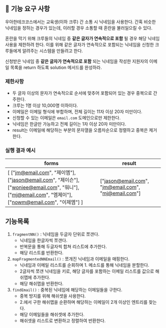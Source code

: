 ## 🚀 기능 요구 사항

우아한테크코스에서는 교육생(이하 크루) 간 소통 시 닉네임을 사용한다. 간혹 비슷한 닉네임을 정하는 경우가 있는데, 이러할 경우 소통할 때 혼란을 불러일으킬 수 있다.

혼란을 막기 위해 크루들의 닉네임 중 **같은 글자가 연속적으로 포함** 될 경우 해당 닉네임 사용을 제한하려 한다. 이를 위해 같은 글자가 연속적으로 포함되는 닉네임을 신청한 크루들에게 알려주는 시스템을 만들려고 한다.


신청받은 닉네임 중 **같은 글자가 연속적으로 포함** 되는 닉네임을 작성한 지원자의 이메일 목록을 return 하도록 solution 메서드를 완성하라.

### 제한사항

- 두 글자 이상의 문자가 연속적으로 순서에 맞추어 포함되어 있는 경우 중복으로 간주한다.
- 크루는 1명 이상 10,000명 이하이다.
- 이메일은 이메일 형식에 부합하며, 전체 길이는 11자 이상 20자 미만이다.
- 신청할 수 있는 이메일은 `email.com` 도메인으로만 제한한다.
- 닉네임은 한글만 가능하고 전체 길이는 1자 이상 20자 미만이다.
- result는 이메일에 해당하는 부분의 문자열을 오름차순으로 정렬하고 중복은 제거한다.

### 실행 결과 예시

| forms | result |
| --- | --- |
| [ ["jm@email.com", "제이엠"], ["jason@email.com", "제이슨"], ["woniee@email.com", "워니"], ["mj@email.com", "엠제이"], ["nowm@email.com", "이제엠"] ] | ["jason@email.com", "jm@email.com", "mj@email.com"] |

## 기능목록

1. <code>fragmentNN()</code> : 닉네임을 두글자 단위로 쪼갠다.
    - 닉네임을 한글자씩 쪼갠다.
    - 반복문을 통해 두글자씩 합쳐 리스트에 추가한다.
    - 해당 리스트를 반환한다.
2. <code>mapFragmentedNNEmail()</code> : 쪼개진 닉네임과 이메일을 매핑한다.
    - 닉네임과 이메일 리스트를 순회하며 1. 메소드를 통해 닉네임을 분할한다.
    - 2글자씩 쪼갠 닉네임을 키로, 해당 글자를 포함하는 이메일 리스트를 값으로 해쉬맵에 추가한다.
    - 해당 해쉬맵을 반환한다.
3. <code>findEmail()</code> : 중복된 닉네임에 해당하는 이메일들을 구한다.
   - 중복 방지를 위해 해쉬셋을 사용한다.
   - 2.에서 구한 해쉬맵을 순환하며 해당하는 이메일이 2개 이상인 엔트리를 찾는다.
   - 해당 이메일들을 해쉬셋에 추가한다.
   - 해쉬셋을 리스트로 변환하고 정렬하여 반환한다.
   